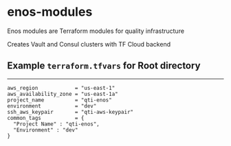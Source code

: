 # enos-modules
Enos modules are Terraform modules for quality infrastructure

Creates Vault and Consul clusters with TF Cloud backend
## Example `terraform.tfvars` for Root directory
--- 
```hcl
aws_region            = "us-east-1"
aws_availability_zone = "us-east-1a"
project_name          = "qti-enos"
environment           = "dev"
ssh_aws_keypair       = "qti-aws-keypair"
common_tags           = {
  "Project Name" : "qti-enos",
  "Environment" : "dev" 
}
```
